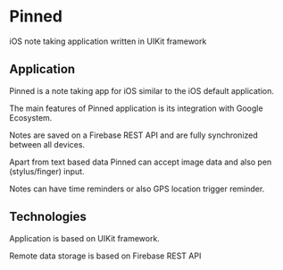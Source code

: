 # Pinned

iOS note taking application written in UIKit framework

## Application

Pinned is a note taking app for iOS similar to the iOS default application. 

The main features of Pinned application is its integration with Google Ecosystem.

Notes are saved on a Firebase REST API and are fully synchronized between all devices.

Apart from text based data Pinned can accept image data and also pen (stylus/finger) input.

Notes can have time reminders or also GPS location trigger reminder.

## Technologies

Application is based on UIKit framework.

Remote data storage is based on Firebase REST API 
